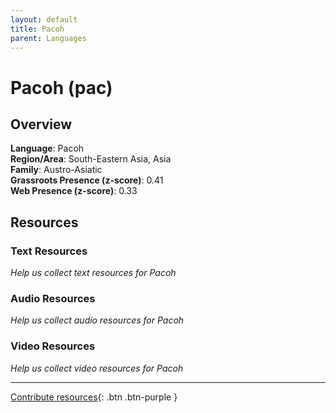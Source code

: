 ```yaml
---
layout: default
title: Pacoh
parent: Languages
---
```


# Pacoh (pac)

## Overview

**Language**: Pacoh  
**Region/Area**: South-Eastern Asia, Asia  
**Family**: Austro-Asiatic  
**Grassroots Presence (z-score)**: 0.41  
**Web Presence (z-score)**: 0.33  

## Resources

### Text Resources
*Help us collect text resources for Pacoh*

### Audio Resources
*Help us collect audio resources for Pacoh*

### Video Resources
*Help us collect video resources for Pacoh*

---

[Contribute resources](https://forms.office.com/e/1SfLJx3u1r){: .btn .btn-purple }
